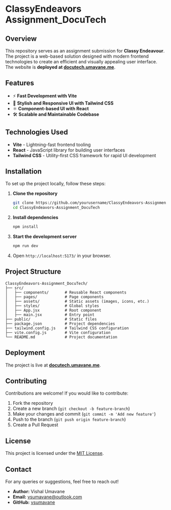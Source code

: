 # ClassyEndeavors Assignment_DocuTech

## Overview
This repository serves as an assignment submission for **Classy Endeavour**. The project is a web-based solution designed with modern frontend technologies to create an efficient and visually appealing user interface. The website is **deployed at [docutech.umavane.me](https://docutech.umavane.me)**.

## Features
- ⚡ **Fast Development with Vite**
- 🎨 **Stylish and Responsive UI with Tailwind CSS**
- ⚛️ **Component-based UI with React**
- 🛠️ **Scalable and Maintainable Codebase**

## Technologies Used
- **Vite** - Lightning-fast frontend tooling
- **React** - JavaScript library for building user interfaces
- **Tailwind CSS** - Utility-first CSS framework for rapid UI development

## Installation
To set up the project locally, follow these steps:

1. **Clone the repository**
   ```sh
   git clone https://github.com/yourusername/ClassyEndeavors-Assignment_DocuTech.git
   cd ClassyEndeavors-Assignment_DocuTech
   ```
2. **Install dependencies**
   ```sh
   npm install
   ```
3. **Start the development server**
   ```sh
   npm run dev
   ```
4. Open `http://localhost:5173/` in your browser.

## Project Structure
```
ClassyEndeavors-Assignment_DocuTech/
├── src/
│   ├── components/       # Reusable React components
│   ├── pages/            # Page components
│   ├── assets/           # Static assets (images, icons, etc.)
│   ├── styles/           # Global styles
│   ├── App.jsx           # Root component
│   ├── main.jsx          # Entry point
├── public/               # Static files
├── package.json          # Project dependencies
├── tailwind.config.js    # Tailwind CSS configuration
├── vite.config.js        # Vite configuration
└── README.md             # Project documentation
```

## Deployment
The project is live at **[docutech.umavane.me](https://docutech.umavane.me)**.

## Contributing
Contributions are welcome! If you would like to contribute:
1. Fork the repository
2. Create a new branch (`git checkout -b feature-branch`)
3. Make your changes and commit (`git commit -m 'Add new feature'`)
4. Push to the branch (`git push origin feature-branch`)
5. Create a Pull Request

## License
This project is licensed under the [MIT License](LICENSE).

## Contact
For any queries or suggestions, feel free to reach out!

- **Author:** Vishal Umavane
- **Email:** [vsumavane@outlook.com](mailto:vsumavane@outlook.com)
- **GitHub:** [vsumavane](https://github.com/vsumavane)

